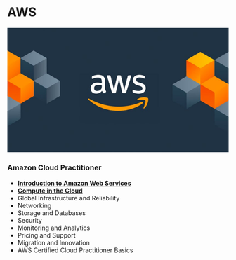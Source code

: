 # AWS
<p align=center>
  <img src="https://github.com/b-knd/data-engineering-notes/blob/main/AWS/media/aws.png">
</p>

### Amazon Cloud Practitioner
- **[Introduction to Amazon Web Services](https://github.com/b-knd/data-engineering-notes/blob/main/AWS/AWS%20Cloud%20Practitioner%20Essentials/Introduction%20to%20AWS.md)**
- **[Compute in the Cloud](https://github.com/b-knd/data-engineering-notes/blob/main/AWS/AWS%20Cloud%20Practitioner%20Essentials/Compute%20in%20the%20cloud.md)**
- Global Infrastructure and Reliability
- Networking
- Storage and Databases
- Security
- Monitoring and Analytics
- Pricing and Support
- Migration and Innovation
- AWS Certified Cloud Practitioner Basics
